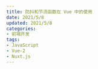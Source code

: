 ```yaml
---
title: 防抖和节流函数在 Vue 中的使用
date: 2021/5/8
updated: 2021/5/8
categories:
- 前端开发
tags:
- JavaScript
- Vue-2
- Nuxt.js
---
```

